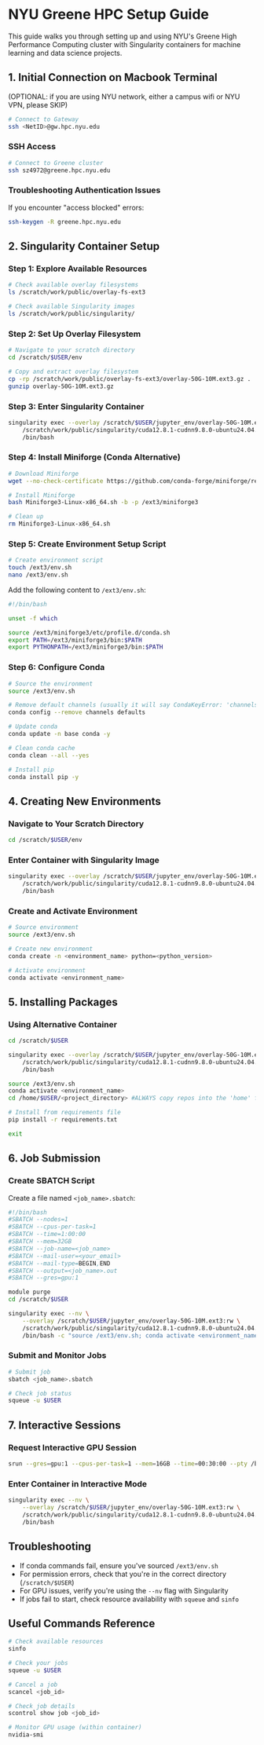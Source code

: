 # NYU Greene HPC Setup Guide

This guide walks you through setting up and using NYU's Greene High Performance Computing cluster with Singularity containers for machine learning and data science projects.

## 1. Initial Connection on Macbook Terminal

(OPTIONAL: if you are using NYU network, either a campus wifi or NYU VPN, please SKIP) 

```bash
# Connect to Gateway
ssh <NetID>@gw.hpc.nyu.edu 
```

### SSH Access
```bash
# Connect to Greene cluster
ssh sz4972@greene.hpc.nyu.edu
```

### Troubleshooting Authentication Issues
If you encounter "access blocked" errors:
```bash
ssh-keygen -R greene.hpc.nyu.edu
```

## 2. Singularity Container Setup

### Step 1: Explore Available Resources
```bash
# Check available overlay filesystems
ls /scratch/work/public/overlay-fs-ext3

# Check available Singularity images
ls /scratch/work/public/singularity/
```

### Step 2: Set Up Overlay Filesystem
```bash
# Navigate to your scratch directory
cd /scratch/$USER/env

# Copy and extract overlay filesystem
cp -rp /scratch/work/public/overlay-fs-ext3/overlay-50G-10M.ext3.gz .
gunzip overlay-50G-10M.ext3.gz
```

### Step 3: Enter Singularity Container
```bash
singularity exec --overlay /scratch/$USER/jupyter_env/overlay-50G-10M.ext3:rw \
    /scratch/work/public/singularity/cuda12.8.1-cudnn9.8.0-ubuntu24.04.2.sif \
    /bin/bash
```

### Step 4: Install Miniforge (Conda Alternative)
```bash
# Download Miniforge
wget --no-check-certificate https://github.com/conda-forge/miniforge/releases/latest/download/Miniforge3-Linux-x86_64.sh

# Install Miniforge
bash Miniforge3-Linux-x86_64.sh -b -p /ext3/miniforge3

# Clean up
rm Miniforge3-Linux-x86_64.sh
```

### Step 5: Create Environment Setup Script
```bash
# Create environment script
touch /ext3/env.sh
nano /ext3/env.sh
```

Add the following content to `/ext3/env.sh`:
```bash
#!/bin/bash

unset -f which

source /ext3/miniforge3/etc/profile.d/conda.sh
export PATH=/ext3/miniforge3/bin:$PATH
export PYTHONPATH=/ext3/miniforge3/bin:$PATH
```

### Step 6: Configure Conda
```bash
# Source the environment
source /ext3/env.sh

# Remove default channels (usually it will say CondaKeyError: 'channels': value 'defaults' not present in config, this is normal! No further action needed)
conda config --remove channels defaults

# Update conda
conda update -n base conda -y

# Clean conda cache
conda clean --all --yes

# Install pip
conda install pip -y
```

## 4. Creating New Environments

### Navigate to Your Scratch Directory
```bash
cd /scratch/$USER/env
```

### Enter Container with Singularity Image
```bash
singularity exec --overlay /scratch/$USER/jupyter_env/overlay-50G-10M.ext3:rw \
    /scratch/work/public/singularity/cuda12.8.1-cudnn9.8.0-ubuntu24.04.2.sif \
    /bin/bash
```

### Create and Activate Environment
```bash
# Source environment
source /ext3/env.sh

# Create new environment
conda create -n <environment_name> python=<python_version>

# Activate environment
conda activate <environment_name>
```

## 5. Installing Packages

### Using Alternative Container
```bash
cd /scratch/$USER

singularity exec --overlay /scratch/$USER/jupyter_env/overlay-50G-10M.ext3:rw \
    /scratch/work/public/singularity/cuda12.8.1-cudnn9.8.0-ubuntu24.04.2.sif \
    /bin/bash

source /ext3/env.sh
conda activate <environment_name>
cd /home/$USER/<project_directory> #ALWAYS copy repos into the 'home' folder and not the 'SCRATCH' folder

# Install from requirements file
pip install -r requirements.txt

exit
```

## 6. Job Submission

### Create SBATCH Script
Create a file named `<job_name>.sbatch`:

```bash
#!/bin/bash
#SBATCH --nodes=1
#SBATCH --cpus-per-task=1
#SBATCH --time=1:00:00
#SBATCH --mem=32GB
#SBATCH --job-name=<job_name>
#SBATCH --mail-user=<your_email>
#SBATCH --mail-type=BEGIN,END
#SBATCH --output=<job_name>.out
#SBATCH --gres=gpu:1

module purge
cd /scratch/$USER

singularity exec --nv \
    --overlay /scratch/$USER/jupyter_env/overlay-50G-10M.ext3:rw \
    /scratch/work/public/singularity/cuda12.8.1-cudnn9.8.0-ubuntu24.04.2.sif \
    /bin/bash -c "source /ext3/env.sh; conda activate <environment_name>; cd /home/$USER/<project_directory>; python3 <file_name>.py"
```

### Submit and Monitor Jobs
```bash
# Submit job
sbatch <job_name>.sbatch

# Check job status
squeue -u $USER
```

## 7. Interactive Sessions

### Request Interactive GPU Session
```bash
srun --gres=gpu:1 --cpus-per-task=1 --mem=16GB --time=00:30:00 --pty /bin/bash
```

### Enter Container in Interactive Mode
```bash
singularity exec --nv \
    --overlay /scratch/$USER/jupyter_env/overlay-50G-10M.ext3:rw \
    /scratch/work/public/singularity/cuda12.8.1-cudnn9.8.0-ubuntu24.04.2.sif \
    /bin/bash
```

## Troubleshooting

- If conda commands fail, ensure you've sourced `/ext3/env.sh`
- For permission errors, check that you're in the correct directory (`/scratch/$USER`)
- For GPU issues, verify you're using the `--nv` flag with Singularity
- If jobs fail to start, check resource availability with `squeue` and `sinfo`

## Useful Commands Reference

```bash
# Check available resources
sinfo

# Check your jobs
squeue -u $USER

# Cancel a job
scancel <job_id>

# Check job details
scontrol show job <job_id>

# Monitor GPU usage (within container)
nvidia-smi
```

